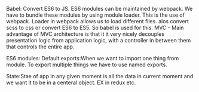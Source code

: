 Babel:
Convert ES6 to JS.
ES6 modules can be maintained by webpack. We have to bundle these modules by using module loader. This is the use of webpack.
Loader in webpack allows us to load different files. alos convert scss to css or convert ES6 to ES5. So babel is used for this.
MVC - Main advantage of MVC architecture is that it it very nicely decouples presentation logic from application logic, with a controller in between them that controls the entire app.

ES6 modules:
Default exports:When we want to import one thing from module.
To export multiple things we have to use named exports.

State:Stae of app in any given moment is all the data in current moment and we want it to be in a centeral object. EX in redux etc.